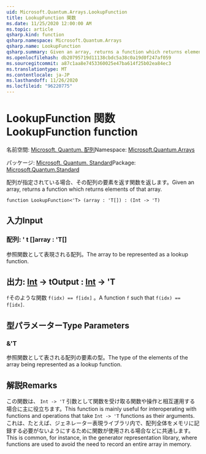 ```yaml
---
uid: Microsoft.Quantum.Arrays.LookupFunction
title: LookupFunction 関数
ms.date: 11/25/2020 12:00:00 AM
ms.topic: article
qsharp.kind: function
qsharp.namespace: Microsoft.Quantum.Arrays
qsharp.name: LookupFunction
qsharp.summary: Given an array, returns a function which returns elements of that array.
ms.openlocfilehash: db20795719d11138cbdc5a38c0a19d0f247af059
ms.sourcegitcommit: a87c1aa8e7453360025e47ba614f25b02ea84ec3
ms.translationtype: MT
ms.contentlocale: ja-JP
ms.lasthandoff: 11/26/2020
ms.locfileid: "96220775"
---
```

# <a name="lookupfunction-function"></a><span data-ttu-id="8bbe9-102">LookupFunction 関数</span><span class="sxs-lookup"><span data-stu-id="8bbe9-102">LookupFunction function</span></span>

<span data-ttu-id="8bbe9-103">名前空間: [Microsoft. Quantum. 配列](xref:Microsoft.Quantum.Arrays)</span><span class="sxs-lookup"><span data-stu-id="8bbe9-103">Namespace: [Microsoft.Quantum.Arrays](xref:Microsoft.Quantum.Arrays)</span></span>

<span data-ttu-id="8bbe9-104">パッケージ: [Microsoft. Quantum. Standard](https://nuget.org/packages/Microsoft.Quantum.Standard)</span><span class="sxs-lookup"><span data-stu-id="8bbe9-104">Package: [Microsoft.Quantum.Standard](https://nuget.org/packages/Microsoft.Quantum.Standard)</span></span>


<span data-ttu-id="8bbe9-105">配列が指定されている場合、その配列の要素を返す関数を返します。</span><span class="sxs-lookup"><span data-stu-id="8bbe9-105">Given an array, returns a function which returns elements of that array.</span></span>

```qsharp
function LookupFunction<'T> (array : 'T[]) : (Int -> 'T)
```


## <a name="input"></a><span data-ttu-id="8bbe9-106">入力</span><span class="sxs-lookup"><span data-stu-id="8bbe9-106">Input</span></span>

### <a name="array--t"></a><span data-ttu-id="8bbe9-107">配列: ' t []</span><span class="sxs-lookup"><span data-stu-id="8bbe9-107">array : 'T[]</span></span>

<span data-ttu-id="8bbe9-108">参照関数として表現される配列。</span><span class="sxs-lookup"><span data-stu-id="8bbe9-108">The array to be represented as a lookup function.</span></span>



## <a name="output--int---t"></a><span data-ttu-id="8bbe9-109">出力: [Int](xref:microsoft.quantum.lang-ref.int) -> t</span><span class="sxs-lookup"><span data-stu-id="8bbe9-109">Output : [Int](xref:microsoft.quantum.lang-ref.int) -> 'T</span></span>

<span data-ttu-id="8bbe9-110">`f`そのような関数 `f(idx) == f[idx]` 。</span><span class="sxs-lookup"><span data-stu-id="8bbe9-110">A function `f` such that `f(idx) == f[idx]`.</span></span>

## <a name="type-parameters"></a><span data-ttu-id="8bbe9-111">型パラメーター</span><span class="sxs-lookup"><span data-stu-id="8bbe9-111">Type Parameters</span></span>

### <a name="t"></a><span data-ttu-id="8bbe9-112">&</span><span class="sxs-lookup"><span data-stu-id="8bbe9-112">'T</span></span>

<span data-ttu-id="8bbe9-113">参照関数として表される配列の要素の型。</span><span class="sxs-lookup"><span data-stu-id="8bbe9-113">The type of the elements of the array being represented as a lookup function.</span></span>

## <a name="remarks"></a><span data-ttu-id="8bbe9-114">解説</span><span class="sxs-lookup"><span data-stu-id="8bbe9-114">Remarks</span></span>

<span data-ttu-id="8bbe9-115">この関数は、 `Int -> 'T` 引数として関数を受け取る関数や操作と相互運用する場合に主に役立ちます。</span><span class="sxs-lookup"><span data-stu-id="8bbe9-115">This function is mainly useful for interoperating with functions and operations that take `Int -> 'T` functions as their arguments.</span></span> <span data-ttu-id="8bbe9-116">これは、たとえば、ジェネレーター表現ライブラリ内で、配列全体をメモリに記録する必要がないようにするために関数が使用される場合などに共通します。</span><span class="sxs-lookup"><span data-stu-id="8bbe9-116">This is common, for instance, in the generator representation library, where functions are used to avoid the need to record an entire array in memory.</span></span>